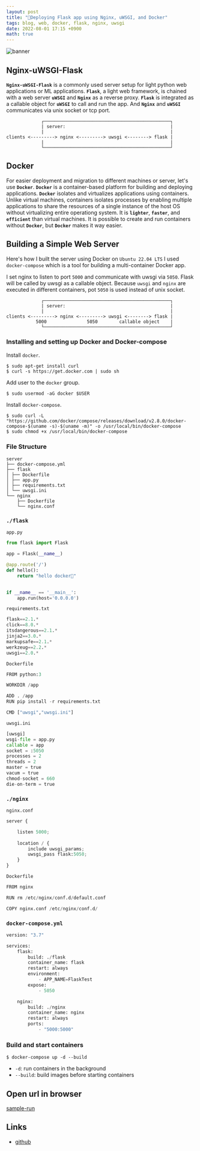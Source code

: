 ```yaml
---
layout: post
title: "🐳Deploying Flask app using Nginx, uWSGI, and Docker"
tags: blog, web, docker, flask, nginx, uwsgi
date: 2022-08-01 17:15 +0900
math: true
---
```


![banner](https://i.imgur.com/mOJJqEl.png)

## Nginx-uWSGI-Flask

**`Nginx-uWSGI-Flask`** is a commonly used server setup for light python web applications or ML applications. 
**`Flask`**, a light web framework, is chained with a web server **`uWSGI`** and **`Nginx`** as a reverse proxy. 
**`Flask`** is integrated as a callable object for **`uWSGI`** to call and run the app. And **`Nginx`** and **`uWSGI`** communicates via unix socket or tcp port.

```
             ┌───────────────────────────────────────────────┐
             | server:                                       |
             |                                               |
clients <---------> nginx <---------> uwsgi <--------> flask |
             |                                               |
             └───────────────────────────────────────────────┘
```

## Docker
For easier deployment and migration to different machines or server, let's use **`Docker`**. **`Docker`** is a container-based platform for building and deploying applications. 
**`Docker`** isolates and virtualizes applications using containers. Unlike virtual machines, containers isolates processes by enabling multiple applications to share 
the resources of a single instance of the host OS without virtualizing entire operationg system.
It is **`lighter`**, **`faster`**, and **`efficient`** than virtual machines. It is possible to create and run containers without **`Docker`**, but **`Docker`** makes it way easier.

## Building a Simple Web Server
Here's how I built the server using Docker on `Ubuntu 22.04 LTS`
I used `docker-compose` which is a tool for building a multi-container Docker app.

I set nginx to listen to port `5000` and communicate with uwsgi via `5050`. Flask will be called by uwsgi as a callable object. Because `uwsgi` and `nginx` are executed in different containers, pot `5050` is used instead of unix socket.
```
             ┌───────────────────────────────────────────────┐
             | server:                                       |
             |                                               |
clients <---------> nginx <---------> uwsgi <--------> flask |
           5000               5050        callable object    |
             └───────────────────────────────────────────────┘
```

### Installing and setting up Docker and Docker-compose
Install `docker`.
```shell
$ sudo apt-get install curl
$ curl -s https://get.docker.com | sudo sh
```
Add user to the `docker` group.
```shell
$ sudo usermod -aG docker $USER
```
Install `docker-compose`.
```shell
$ sudo curl -L "https://github.com/docker/compose/releases/download/v2.8.0/docker-compose-$(uname -s)-$(uname -m)" -o /usr/local/bin/docker-compose
$ sudo chmod +x /usr/local/bin/docker-compose
```

### File Structure

```shell
server
├── docker-compose.yml
├── flask
│ ├── Dockerfile
│ ├── app.py
│ ├── requirements.txt
│ └── uwsgi.ini
└── nginx
    ├── Dockerfile
    └── nginx.conf
```

### `./flask`
`app.py`
```python
from flask import Flask

app = Flask(__name__)

@app.route('/')
def hello():
    return "hello docker🐳"
        

if __name__ == '__main__':
    app.run(host='0.0.0.0')
```

`requirements.txt`
```python
flask==2.1.*
click==8.0.*
itsdangerous==2.1.*
jinja2==3.0.*
markupsafe==2.1.*
werkzeug==2.2.*
uwsgi==2.0.*
```

`Dockerfile`
```python
FROM python:3

WORKDIR /app

ADD . /app
RUN pip install -r requirements.txt

CMD ["uwsgi","uwsgi.ini"]
```

`uwsgi.ini`
```python
[uwsgi]
wsgi-file = app.py
callable = app
socket = :5050
processes = 2
threads = 2
master = true
vacum = true
chmod-socket = 660
die-on-term = true
```

### `./nginx`

`nginx.conf`
```python
server {

	listen 5000;
	
	location / {
		include uwsgi_params;
		uwsgi_pass flask:5050;
	}
}
```

`Dockerfile`
```python
FROM nginx

RUN rm /etc/nginx/conf.d/default.conf

COPY nginx.conf /etc/nginx/conf.d/
```

### `docker-compose.yml`
```python
version: "3.7"

services: 
    flask:
        build: ./flask
        container_name: flask
        restart: always
        environment: 
            - APP_NAME=FlaskTest
        expose:
            - 5050

    nginx:
        build: ./nginx
        container_name: nginx
        restart: always
        ports:
            - "5000:5000"
```

### Build and start containers
```shell
$ docker-compose up -d --build
```
* `-d`: run containers in the background
* `--build`: build images before starting containers


## Open url in browser

[sample-run](https://i.imgur.com/tD5xPJ5.png)


## Links
* [github](https://github.com/Kwangjong/docker-flask-nginx-uwsgi-web_server)

